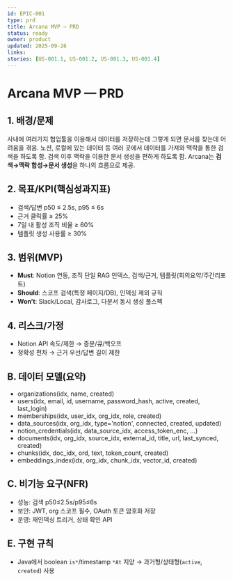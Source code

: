 ```yaml
---
id: EPIC-001
type: prd
title: Arcana MVP — PRD
status: ready
owner: product
updated: 2025-09-26
links:
stories: [US-001.1, US-001.2, US-001.3, US-001.4]
---
```

# Arcana MVP — PRD


## 1. 배경/문제
사내에 여러가지 협업툴을 이용해서 데이터를 저장하는데 그렇게 되면 문서를 찾는데 어려움을 겪음.
노션, 로컬에 있는 데이터 등 여러 곳에서 데이터를 가져와 맥락을 통한 검색을 하도록 함.
검색 이후 맥락을 이용한 문서 생성을 편하게 하도록 함. 
Arcana는 **검색→맥락 합성→문서 생성**을 하나의 흐름으로 제공.


## 2. 목표/KPI(핵심성과지표)
- 검색/답변 p50 ≤ 2.5s, p95 ≤ 6s
- 근거 클릭률 ≥ 25%
- 7일 내 활성 조직 비율 ≥ 60%
- 템플릿 생성 사용률 ≥ 30%


## 3. 범위(MVP)
- **Must**: Notion 연동, 조직 단일 RAG 인덱스, 검색/근거, 템플릿(회의요약/주간리포트)
- **Should**: 스코프 검색(특정 페이지/DB), 인덱싱 제외 규칙
- **Won’t**: Slack/Local, 감사로그, 다문서 동시 생성 풀스펙

## 4. 리스크/가정
- Notion API 속도/제한 → 증분/큐/백오프
- 정확성 편차 → 근거 우선/답변 길이 제한

## B. 데이터 모델(요약)
- organizations(idx, name, created)
- users(idx, email, id, username, password_hash, active, created, last_login)
- memberships(idx, user_idx, org_idx, role, created)
- data_sources(idx, org_idx, type='notion', connected, created, updated)
- notion_credentials(idx, data_source_idx, access_token_enc, ...)
- documents(idx, org_idx, source_idx, external_id, title, url, last_synced, created)
- chunks(idx, doc_idx, ord, text, token_count, created)
- embeddings_index(idx, org_idx, chunk_idx, vector_id, created)

## C. 비기능 요구(NFR)
- 성능: 검색 p50≤2.5s/p95≤6s
- 보안: JWT, org 스코프 필수, OAuth 토큰 암호화 저장
- 운영: 재인덱싱 트리거, 상태 확인 API

## E. 구현 규칙
- Java에서 boolean `is*`/timestamp `*At` 지양 → 과거형/상태형(`active`, `created`) 사용